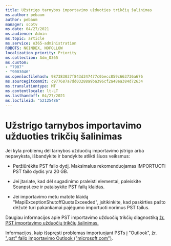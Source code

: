 ```yaml
---
title: Užstrigo tarnybos importavimo užduoties trikčių šalinimas
ms.author: pebaum
author: pebaum
manager: scotv
ms.date: 04/27/2021
ms.audience: Admin
ms.topic: article
ms.service: o365-administration
ROBOTS: NOINDEX, NOFOLLOW
localization_priority: Priority
ms.collection: Adm_O365
ms.custom:
- "7907"
- "9003046"
ms.openlocfilehash: 987383037f843d347477c0becc859c663736a676
ms.sourcegitcommit: c977687a7dd03288a9ba396cf2a48ea384d72634
ms.translationtype: MT
ms.contentlocale: lt-LT
ms.lasthandoff: 04/27/2021
ms.locfileid: "52125486"
---
```

# <a name="troubleshooting-import-service-job-stuck"></a>Užstrigo tarnybos importavimo užduoties trikčių šalinimas

Jei kyla problemų dėl tarnybos užduočių importavimo įstrigo arba nepavyksta, išbandykite ir bandykite atlikti šiuos veiksmus:

- Peržiūrėkite PST failo dydį. Maksimalus rekomenduojamas IMPORTUOTI PST failo dydis yra 20 GB.

- Jei įtariate, kad dėl sugadinimo praleisti elementai, paleiskite Scanpst.exe ir pataisykite PST failų klaidas.

- Jei importavimo metu matote klaidą "MapiExceptionShutoffQuotaExceeded", įsitikinkite, kad paskirties pašto dėžutė turi pakankamai pajėgumo importuoti norimus PST failus.

Daugiau informacijos apie PST importavimo užduočių trikčių diagnostiką [žr. PST importavimo užduočių trikčių šalinimas.](https://docs.microsoft.com/office365/troubleshoot/pst-import-service/issues-with-pst-import-job)

Informacijos, kaip išspręsti problemas importuojant PSTs į "Outlook", žr. [".pst" failo importavimo Outlook ("microsoft.com")](https://support.microsoft.com/topic/fix-problems-importing-an-outlook-pst-file-2d2e50dc-5c36-4ab2-ab50-f1be733b3d6e?ui=en-us&rs=en-us&ad=us).